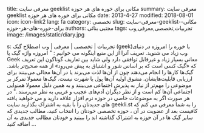 title: معرفی سایت  geeklist مکانی برای خوره های هر حوزه
summary: معرفی سایت  geeklist مکانی برای خوره های هر حوزه
date: 2013-4-27
modified: 2018-08-01
icon:  icon-link2
lang: fa
category: تخصصی
slug: معرفی-سایت-geeklist-مکانی-برای-خوره-های-هر-حوزه
authors: مجتبی بنائی
tags: تجربیات,تخصصی,معرفی,وب
image: /images/static/diary.jpg

s: تجربیات | تخصصی | معرفی | وب اصطلاح گیک (geek)یا خوره را امروزه در دنیای وب زیاد می شنوید. تعریف آنرا از این منبع اینگونه می خوانیم : " امروزه واژه گیک یا Geek معانی بسیار زیاد و غیرقابل توافقی دارد ولی شاید  بین تعاریف گوناگون این تعریف که «گیک کسی است که بر اساس شور و اشتیاق به  پیش می‌رود» از همه صحیح‌تر باشد. گیک‌ها کارها را انجام می‌دهند چون از آن‌ها لذت می‌برند یا در آن‌ها مجالی  می‌بینند برای ارزیابی قابلیت‌هایشان. مشوق اولیه آن‌ها پول یا شهرت نیست.  گیک‌ها معمولا تمرکز بر موضوعی را مهم‌تر از نیاز به پذیرش اجتماعی  می‌بینند و به همین دلیل معمولا همنوایی اجتماعی آن‌ها کم است و از نظر  دیگران آدم‌های عجیب و غریبی به نظر می‌رسند ."  در هر صورت اگر به موضوعات خاصی در حوزه نرم افزار علاقه دارید و می خواهید یافته های جدیدتان را با بقیه به اشتراک بگذارید سایت geekli.st را به شما معرفی می کنم که کافیست بعد از عضویت در آن ، حوزه تخصصی خودتان را انتخاب کنید، مطالب جدیدی که سایر گیک ها در آن حوزه به اشتراک گذاشته اند را ببینید و خودتان مطالب جدیدی به آن اضافه کنید ...